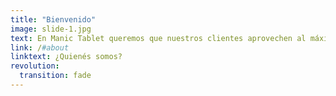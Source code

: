 ```yaml
---
title: "Bienvenido"
image: slide-1.jpg
text: En Manic Tablet queremos que nuestros clientes aprovechen al máximo todas las capacidades que le ofrece un Móvil, una Tableta o un Ordenador.
link: /#about
linktext: ¿Quienés somos?
revolution:
  transition: fade
---
```


